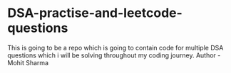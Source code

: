 # DSA-practise-and-leetcode-questions
This is going to be a repo which is going to contain code for multiple DSA questions which i will be solving throughout my coding journey.
Author - Mohit Sharma